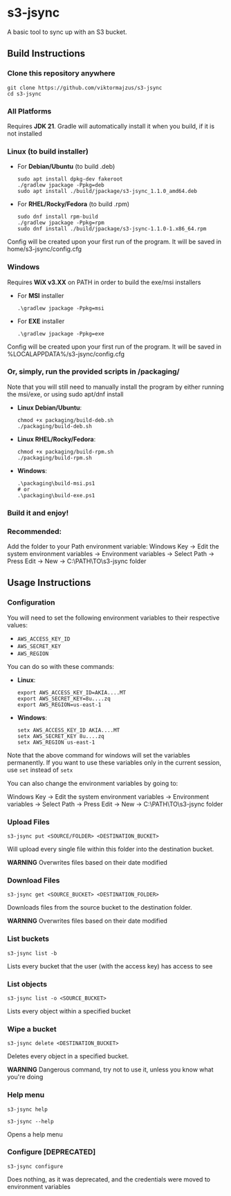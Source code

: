# s3-jsync

A basic tool to sync up with an S3 bucket.

## Build Instructions

### Clone this repository anywhere
```
git clone https://github.com/viktormajzus/s3-jsync
cd s3-jsync
```

### All Platforms
Requires **JDK 21**. Gradle will automatically install it when you build, if it is not installed

### Linux (to build installer)
- For **Debian/Ubuntu** (to build .deb)
  ```
  sudo apt install dpkg-dev fakeroot
  ./gradlew jpackage -Ppkg=deb
  sudo apt install ./build/jpackage/s3-jsync_1.1.0_amd64.deb
  ```
- For **RHEL/Rocky/Fedora** (to build .rpm)
  ```
  sudo dnf install rpm-build
  ./gradlew jpackage -Ppkg=rpm
  sudo dnf install ./build/jpackage/s3-jsync-1.1.0-1.x86_64.rpm
  ```

Config will be created upon your first run of the program. It will be saved in home/s3-jsync/config.cfg

### Windows
Requires **WiX v3.XX** on PATH in order to build the exe/msi installers
- For **MSI** installer
  ```
  .\gradlew jpackage -Ppkg=msi
  ```
- For **EXE** installer
  ```
  .\gradlew jpackage -Ppkg=exe
  ```

Config will be created upon your first run of the program. It will be saved in %LOCALAPPDATA%/s3-jsync/config.cfg

### Or, simply, run the provided scripts in /packaging/
Note that you will still need to manually install the program by either running the msi/exe, or using sudo apt/dnf install

- **Linux Debian/Ubuntu**:
  ```
  chmod +x packaging/build-deb.sh
  ./packaging/build-deb.sh
  ```
- **Linux RHEL/Rocky/Fedora**:
  ```
  chmod +x packaging/build-rpm.sh
  ./packaging/build-rpm.sh
  ```
- **Windows**:
  ```
  .\packaging\build-msi.ps1
  # or
  .\packaging\build-exe.ps1
  ```

### Build it and enjoy!

### Recommended:
Add the folder to your Path environment variable:
Windows Key -> Edit the system environment variables -> Environment variables -> Select Path -> Press Edit -> New -> C:\PATH\TO\s3-jsync folder

## Usage Instructions

### Configuration
You will need to set the following environment variables to their respective values:

- `AWS_ACCESS_KEY_ID`
- `AWS_SECRET_KEY`
- `AWS_REGION`

You can do so with these commands:

- **Linux**:
  ```
  export AWS_ACCESS_KEY_ID=AKIA....MT
  export AWS_SECRET_KEY=8u....zq
  export AWS_REGION=us-east-1
  ```
- **Windows**:
  ```
  setx AWS_ACCESS_KEY_ID AKIA....MT
  setx AWS_SECRET_KEY 8u....zq
  setx AWS_REGION us-east-1
  ```
Note that the above command for windows will set the variables permanently. If you want to use these variables only in the current session, use `set` instead of `setx`

You can also change the environment variables by going to:

Windows Key -> Edit the system environment variables -> Environment variables -> Select Path -> Press Edit -> New -> C:\PATH\TO\s3-jsync folder

### Upload Files
`s3-jsync put <SOURCE/FOLDER> <DESTINATION_BUCKET>`

Will upload every single file within this folder into the destination bucket.

**WARNING** Overwrites files based on their date modified

### Download Files
`s3-jsync get <SOURCE_BUCKET> <DESTINATION_FOLDER>`

Downloads files from the source bucket to the destination folder.

**WARNING** Overwrites files based on their date modified

### List buckets
`s3-jsync list -b`

Lists every bucket that the user (with the access key) has access to see

### List objects
`s3-jsync list -o <SOURCE_BUCKET>`

Lists every object within a specified bucket

### Wipe a bucket
`s3-jsync delete <DESTINATION_BUCKET>`

Deletes every object in a specified bucket.

**WARNING** Dangerous command, try not to use it, unless you know what you're doing

### Help menu
`s3-jsync help`

`s3-jsync --help`

Opens a help menu

### Configure [DEPRECATED]
`s3-jsync configure`

Does nothing, as it was deprecated, and the credentials were moved to environment variables
